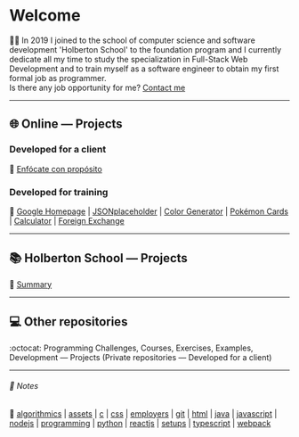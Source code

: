 # Welcome
:man_technologist: In 2019 I joined to the school of computer science and software development 'Holberton School' to the foundation program and I currently dedicate all my time to study the specialization in Full-Stack Web Development and to train myself as a software engineer to obtain my first formal job as programmer.  
Is there any job opportunity for me? [Contact me](https://www.javierandresgp.com)
- - -
## :globe_with_meridians: Online ― Projects
### Developed for a client
:checkered_flag: [Enfócate con propósito](http://www.enfocateconproposito.org/)
### Developed for training
:muscle: [Google Homepage](https://javierandresgp.github.io/training-google_homepage/) | [JSONplaceholder](https://javierandresgp.github.io/training-jsonplaceholder/) | [Color Generator](https://javierandresgp.github.io/training-color_generator/) | [Pokémon Cards](https://javierandresgp.github.io/training-pokemon_cards/) | [Calculator](https://javierandresgp.github.io/training-calculator/) | [Foreign Exchange](https://javierandresgp.github.io/training-foreign_exchange/)
- - -
## :books: Holberton School ― Projects
:school: [Summary](holberton_school.md)
- - -
## :computer: Other repositories
:octocat: Programming Challenges, Courses, Exercises, Examples, Development ― Projects (Private repositories ― Developed for a client)
- - -
###### :memo: Notes
:bookmark: [algorithmics](algorithmics.md) | [assets](assets.md) | [c](c.md) | [css](css.md) | [employers](employers.md) | [git](git.md) | [html](html.md) | [java](java.md) | [javascript](javascript.md) | [nodejs](nodejs.md) | [programming](programming.md) | [python](python.md) | [reactjs](reactjs.md) | [setups](setups.md) | [typescript](typescript.md) | [webpack](webpack.md)
